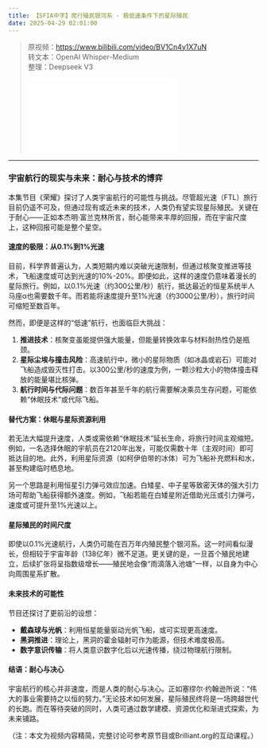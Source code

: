 ```yaml
---
title: 【SFIA中字】爬行殖民银河系 - 极低速条件下的星际殖民
date: 2025-04-29 02:01:00
---
```


> 原视频：https://www.bilibili.com/video/BV1Cn4y1X7uN<br>转文本：OpenAI Whisper-Medium<br>整理：Deepseek V3
>
> <iframe src="//player.bilibili.com/player.html?bvid=BV1Cn4y1X7uN&autoplay=0" scrolling="no" border="0" frameborder="no" framespacing="0" allowfullscreen="true"></iframe>

---

### 宇宙航行的现实与未来：耐心与技术的博弈  

本集节目《荣耀》探讨了人类宇宙航行的可能性与挑战。尽管超光速（FTL）旅行目前仍遥不可及，但通过现有或近未来的技术，人类仍有望实现星际殖民。关键在于耐心——正如本杰明·富兰克林所言，耐心能带来丰厚的回报，而在宇宙尺度上，这种回报可能是整个星空。  

#### 速度的极限：从0.1%到1%光速  
目前，科学界普遍认为，人类短期内难以突破光速限制，但通过核聚变推进等技术，飞船速度或可达到光速的10%-20%。即便如此，这样的速度仍意味着漫长的星际旅行。例如，以0.1%光速（约300公里/秒）航行，抵达最近的恒星系统半人马座α也需要数千年。而若能将速度提升至1%光速（约3000公里/秒），旅行时间可缩短至数百年。  

然而，即便是这样的“低速”航行，也面临巨大挑战：  
1. **推进技术**：核聚变虽能提供强大能量，但能量转换效率与材料耐热性仍是瓶颈。  
2. **星际尘埃与撞击风险**：高速航行中，微小的星际物质（如冰晶或岩石）可能对飞船造成毁灭性打击。以300公里/秒的速度为例，一颗沙粒大小的物体撞击释放的能量堪比核弹。  
3. **航行时间与代际问题**：数百年甚至千年的航行需要解决乘员生存问题，可能依赖“休眠技术”或代际飞船。  

#### 替代方案：休眠与星际资源利用  
若无法大幅提升速度，人类或需依赖“休眠技术”延长生命，将旅行时间主观缩短。例如，一名选择休眠的宇航员在2120年出发，可能仅需数十年（主观时间）即可抵达目的地。此外，利用星际资源（如柯伊伯带的冰体）可为飞船补充燃料和水，甚至构建临时栖息地。  

另一个思路是利用恒星引力弹弓效应加速。白矮星、中子星等致密天体的强大引力场可帮助飞船获得额外速度。例如，飞船若能在白矮星附近借助光压或引力弹弓，速度或可提升至1%光速以上。  

#### 星际殖民的时间尺度  
即使以0.1%光速航行，人类仍可能在百万年内殖民整个银河系。这一时间看似漫长，但相较于宇宙年龄（138亿年）微不足道。更关键的是，一旦首个殖民地建立，后续扩张将呈指数级增长——殖民地会像“雨滴落入池塘”一样，以自身为中心向周围星系扩散。  

#### 未来技术的可能性  
节目还探讨了更前沿的设想：  
- **戴森球与光帆**：利用恒星能量驱动光帆飞船，或可实现更高速度。  
- **黑洞推进**：理论上，黑洞的霍金辐射可作为能源，但技术难度极高。  
- **数字意识传输**：将人类意识数字化后以光速传播，绕过物理航行限制。  

#### 结语：耐心与决心  
宇宙航行的核心并非速度，而是人类的耐心与决心。正如塞缪尔·约翰逊所说：“伟大的事业需要持之以恒的努力。”无论技术如何发展，星际殖民终将是一场跨越世代的长跑。而在等待突破的同时，人类可通过数学建模、资源优化和渐进式探索，为未来铺路。  

（注：本文为视频内容精简，完整讨论可参考原节目或Brilliant.org的互动课程。）